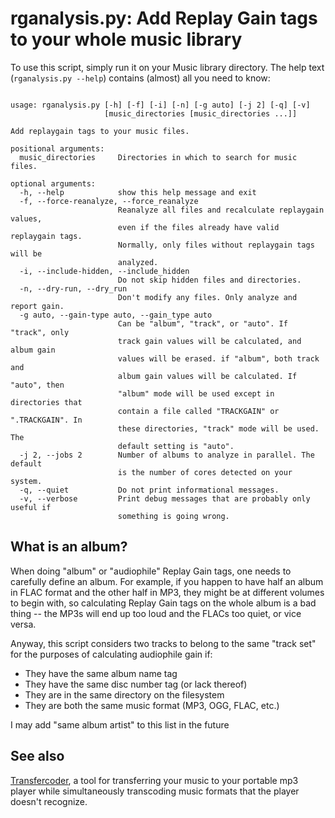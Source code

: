 # rganalysis.py: Add Replay Gain tags to your whole music library

To use this script, simply run it on your Music library directory. The
help text (`rganalysis.py --help`) contains (almost) all you need to
know:

<pre><code>
usage: rganalysis.py [-h] [-f] [-i] [-n] [-g auto] [-j 2] [-q] [-v]
                     [music_directories [music_directories ...]]

Add replaygain tags to your music files.

positional arguments:
  music_directories     Directories in which to search for music files.

optional arguments:
  -h, --help            show this help message and exit
  -f, --force-reanalyze, --force_reanalyze
                        Reanalyze all files and recalculate replaygain values,
                        even if the files already have valid replaygain tags.
                        Normally, only files without replaygain tags will be
                        analyzed.
  -i, --include-hidden, --include_hidden
                        Do not skip hidden files and directories.
  -n, --dry-run, --dry_run
                        Don't modify any files. Only analyze and report gain.
  -g auto, --gain-type auto, --gain_type auto
                        Can be "album", "track", or "auto". If "track", only
                        track gain values will be calculated, and album gain
                        values will be erased. if "album", both track and
                        album gain values will be calculated. If "auto", then
                        "album" mode will be used except in directories that
                        contain a file called "TRACKGAIN" or ".TRACKGAIN". In
                        these directories, "track" mode will be used. The
                        default setting is "auto".
  -j 2, --jobs 2        Number of albums to analyze in parallel. The default
                        is the number of cores detected on your system.
  -q, --quiet           Do not print informational messages.
  -v, --verbose         Print debug messages that are probably only useful if
                        something is going wrong.
</pre></code>

## What is an album?

When doing "album" or "audiophile" Replay Gain tags, one needs to
carefully define an album. For example, if you happen to have half an
album in FLAC format and the other half in MP3, they might be at
different volumes to begin with, so calculating Replay Gain tags on
the whole album is a bad thing -- the MP3s will end up too loud and
the FLACs too quiet, or vice versa.

Anyway, this script considers two tracks to belong to the same "track
set" for the purposes of calculating audiophile gain if:

* They have the same album name tag
* They have the same disc number tag (or lack thereof)
* They are in the same directory on the filesystem
* They are both the same music format (MP3, OGG, FLAC, etc.)

I may add "same album artist" to this list in the future

## See also

[Transfercoder](https://github.com/DarwinAwardWinner/transfercoder), a
tool for transferring your music to your portable mp3 player while
simultaneously transcoding music formats that the player doesn't
recognize.

